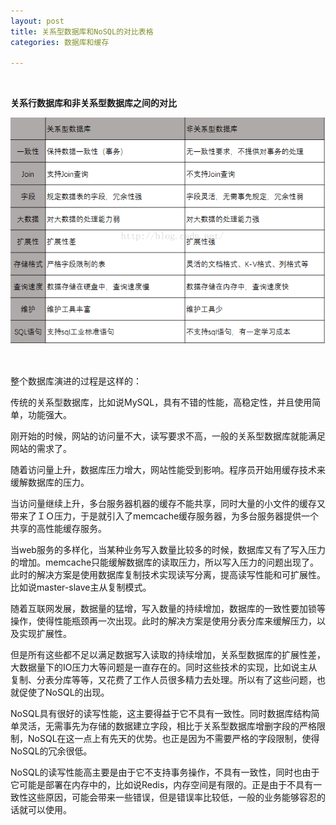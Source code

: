 ```yaml
---
layout: post
title: 关系型数据库和NoSQL的对比表格
categories: 数据库和缓存

---
```


<br/>

**关系行数据库和非关系型数据库之间的对比**

![](/images/pages/database/SQLAndNoSQL.png)

<br/>

整个数据库演进的过程是这样的：

传统的关系型数据库，比如说MySQL，具有不错的性能，高稳定性，并且使用简单，功能强大。

刚开始的时候，网站的访问量不大，读写要求不高，一般的关系型数据库就能满足网站的需求了。

随着访问量上升，数据库压力增大，网站性能受到影响。程序员开始用缓存技术来缓解数据库的压力。

当访问量继续上升，多台服务器机器的缓存不能共享，同时大量的小文件的缓存又带来了ＩＯ压力，于是就引入了memcache缓存服务器，为多台服务器提供一个共享的高性能缓存服务。

当web服务的多样化，当某种业务写入数量比较多的时候，数据库又有了写入压力的增加。memcache只能缓解数据库的读取压力，所以写入压力的问题出现了。此时的解决方案是使用数据库复制技术实现读写分离，提高读写性能和可扩展性。比如说master-slave主从复制模式。

随着互联网发展，数据量的猛增，写入数量的持续增加，数据库的一致性要加锁等操作，使得性能瓶颈再一次出现。此时的解决方案是使用分表分库来缓解压力，以及实现扩展性。

但是所有这些都不足以满足数据写入读取的持续增加，关系型数据库的扩展性差，大数据量下的IO压力大等问题是一直存在的。同时这些技术的实现，比如说主从复制、分表分库等等，又花费了工作人员很多精力去处理。所以有了这些问题，也就促使了NoSQL的出现。

NoSQL具有很好的读写性能，这主要得益于它不具有一致性。同时数据库结构简单灵活，无需事先为存储的数据建立字段，相比于关系型数据库增删字段的严格限制，NoSQL在这一点上有先天的优势。也正是因为不需要严格的字段限制，使得NoSQL的冗余很低。

NoSQL的读写性能高主要是由于它不支持事务操作，不具有一致性，同时也由于它可能是部署在内存中的，比如说Redis，内存空间是有限的。正是由于不具有一致性这些原因，可能会带来一些错误，但是错误率比较低，一般的业务能够容忍的话就可以使用。



